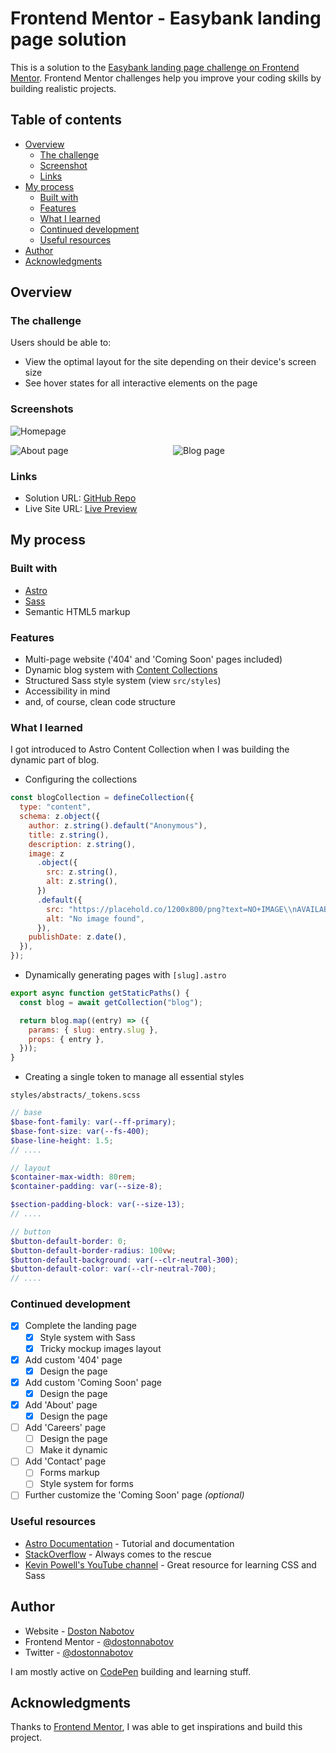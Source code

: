 # Frontend Mentor - Easybank landing page solution

This is a solution to the [Easybank landing page challenge on Frontend Mentor](https://www.frontendmentor.io/challenges/easybank-landing-page-WaUhkoDN). Frontend Mentor challenges help you improve your coding skills by building realistic projects.

## Table of contents

- [Overview](#overview)
  - [The challenge](#the-challenge)
  - [Screenshot](#screenshot)
  - [Links](#links)
- [My process](#my-process)
  - [Built with](#built-with)
  - [Features](#features)
  - [What I learned](#what-i-learned)
  - [Continued development](#continued-development)
  - [Useful resources](#useful-resources)
- [Author](#author)
- [Acknowledgments](#acknowledgments)

## Overview

### The challenge

Users should be able to:

- View the optimal layout for the site depending on their device's screen size
- See hover states for all interactive elements on the page

### Screenshots

![Homepage](./public/screenshots/screenshot_home.png)

<div style="display: grid; grid-template-columns: repeat(2, 1fr); align-items: start; grid-auto-flow: row dense; gap: 1rem;">
  <img src="./public/screenshots/screenshot_about.png" alt="About page">
  <img src="./public/screenshots/screenshot_blog.png" alt="Blog page">
</div>

### Links

- Solution URL: [GitHub Repo](https://github.com/dostonnabotov/fem_easybank-landing-page)
- Live Site URL: [Live Preview](https://tech-easybank-landing-page.netlify.app/)

## My process

### Built with

- [Astro](https://astro.build/)
- [Sass](https://sass-lang.com/)
- Semantic HTML5 markup

### Features

- Multi-page website ('404' and 'Coming Soon' pages included)
- Dynamic blog system with [Content Collections](https://docs.astro.build/en/guides/content-collections/)
- Structured Sass style system (view `src/styles`)
- Accessibility in mind
- and, of course, clean code structure

### What I learned

I got introduced to Astro Content Collection when I was building the dynamic part of blog.

- Configuring the collections

```js
const blogCollection = defineCollection({
  type: "content",
  schema: z.object({
    author: z.string().default("Anonymous"),
    title: z.string(),
    description: z.string(),
    image: z
      .object({
        src: z.string(),
        alt: z.string(),
      })
      .default({
        src: "https://placehold.co/1200x800/png?text=NO+IMAGE\\nAVAILABLE",
        alt: "No image found",
      }),
    publishDate: z.date(),
  }),
});
```

- Dynamically generating pages with `[slug].astro`

```js
export async function getStaticPaths() {
  const blog = await getCollection("blog");

  return blog.map((entry) => ({
    params: { slug: entry.slug },
    props: { entry },
  }));
}
```

- Creating a single token to manage all essential styles

`styles/abstracts/_tokens.scss`

```scss
// base
$base-font-family: var(--ff-primary);
$base-font-size: var(--fs-400);
$base-line-height: 1.5;
// ....

// layout
$container-max-width: 80rem;
$container-padding: var(--size-8);

$section-padding-block: var(--size-13);
// ....

// button
$button-default-border: 0;
$button-default-border-radius: 100vw;
$button-default-background: var(--clr-neutral-300);
$button-default-color: var(--clr-neutral-700);
// ....
```

### Continued development

- [x] Complete the landing page
  - [x] Style system with Sass
  - [x] Tricky mockup images layout
- [x] Add custom '404' page
  - [x] Design the page
- [x] Add custom 'Coming Soon' page
  - [x] Design the page
- [x] Add 'About' page
  - [x] Design the page
- [ ] Add 'Careers' page
  - [ ] Design the page
  - [ ] Make it dynamic
- [ ] Add 'Contact' page
  - [ ] Forms markup
  - [ ] Style system for forms
- [ ] Further customize the 'Coming Soon' page _(optional)_

### Useful resources

- [Astro Documentation](https://docs.astro.build/en/getting-started/) - Tutorial and documentation
- [StackOverflow](https://stackoverflow.com/) - Always comes to the rescue
- [Kevin Powell's YouTube channel](https://www.youtube.com/@KevinPowell) - Great resource for learning CSS and Sass

## Author

- Website - [Doston Nabotov](https://flowcv.me/dostonnabotov)
- Frontend Mentor - [@dostonnabotov](https://www.frontendmentor.io/profile/dostonnabotov)
- Twitter - [@dostonnabotov](https://www.twitter.com/dostonnabotov)

I am mostly active on [CodePen](https://codepen.io/dostonnabotov) building and learning stuff.

## Acknowledgments

Thanks to [Frontend Mentor](https://www.frontendmentor.io/), I was able to get inspirations and build this project.
